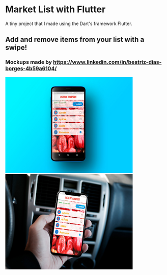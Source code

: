 # Market List with Flutter

A tiny project that I made using the Dart's framework Flutter.

## Add and remove items from your list with a swipe!

### Mockups made by https://www.linkedin.com/in/beatriz-dias-borges-4b59a6104/

<p float="center">
  <img src="screenshots/flutter_01.jpg" width="400" />
  <img src="screenshots/flutter_02.jpg" width="400" />
</p>
